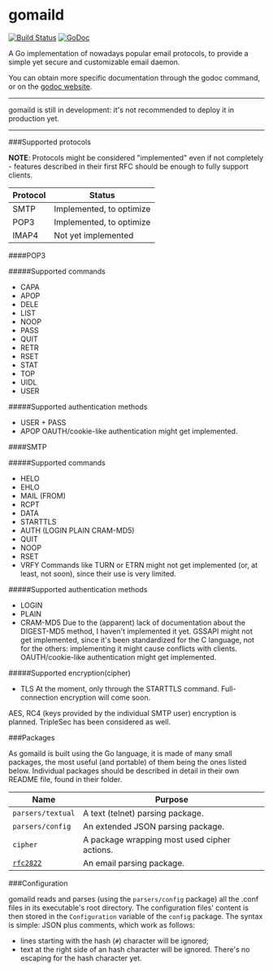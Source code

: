 gomaild
=======

[![Build Status](https://travis-ci.org/trapped/gomaild.svg?branch=master)](https://travis-ci.org/trapped/gomaild) [![GoDoc](https://godoc.org/github.com/trapped/gomaild?status.png)](https://godoc.org/github.com/trapped/gomaild)

A Go implementation of nowadays popular email protocols, to provide a simple yet secure and customizable email daemon.

You can obtain more specific documentation through the godoc command, or on the [godoc website](http://godoc.org/github.com/trapped/gomaild).

---

gomaild is still in development: it's not recommended to deploy it in production yet.

---

###Supported protocols

**NOTE**: Protocols might be considered "implemented" even if not completely - features described in their first RFC should be enough to fully support clients.

|	Protocol	|	Status                  	|
|	--------	|	-------------------------	|
|	SMTP		|	Implemented, to optimize	|
|	POP3		|	Implemented, to optimize	|
|	IMAP4		|	Not yet implemented     	|

####POP3

#####Supported commands

- CAPA
- APOP
- DELE
- LIST
- NOOP
- PASS
- QUIT
- RETR
- RSET
- STAT
- TOP
- UIDL
- USER

#####Supported authentication methods

- USER + PASS
- APOP
OAUTH/cookie-like authentication might get implemented.

####SMTP

#####Supported commands

- HELO
- EHLO
- MAIL (FROM)
- RCPT
- DATA
- STARTTLS
- AUTH (LOGIN PLAIN CRAM-MD5)
- QUIT
- NOOP
- RSET
- VRFY
Commands like TURN or ETRN might not get implemented (or, at least, not soon), since their use is very limited.

#####Supported authentication methods

- LOGIN
- PLAIN
- CRAM-MD5
Due to the (apparent) lack of documentation about the DIGEST-MD5 method, I haven't implemented it yet.
GSSAPI might not get implemented, since it's been standardized for the C language, not for the others: implementing it might cause conflicts with clients.
OAUTH/cookie-like authentication might get implemented.

#####Supported encryption(cipher)

- TLS
At the moment, only through the STARTTLS command. Full-connection encryption will come soon.

AES, RC4 (keys provided by the individual SMTP user) encryption is planned. TripleSec has been considered as well.

###Packages

As gomaild is built using the Go language, it is made of many small packages, the most useful (and portable) of them being the ones listed below.
Individual packages should be described in detail in their own README file, found in their folder.

| Name		                                                | Purpose	                                      |
| --------------------------------------------------------  | ----------------------------------------------- |
| `parsers/textual`	                                        | A text (telnet) parsing package.                |
| `parsers/config`	                                        | An extended JSON parsing package.               |
| `cipher`	                                                | A package wrapping most used cipher actions.    |
| [`rfc2822`](https://github.com/trapped/rfc2822)           | An email parsing package.                       |

###Configuration

gomaild reads and parses (using the `parsers/config` package) all the .conf files in its executable's root directory.
The configuration files' content is then stored in the `Configuration` variable of the `config` package.
The syntax is simple: JSON plus comments, which work as follows:
- lines starting with the hash (`#`) character will be ignored;
- text at the right side of an hash character will be ignored.
There's no escaping for the hash character yet.
